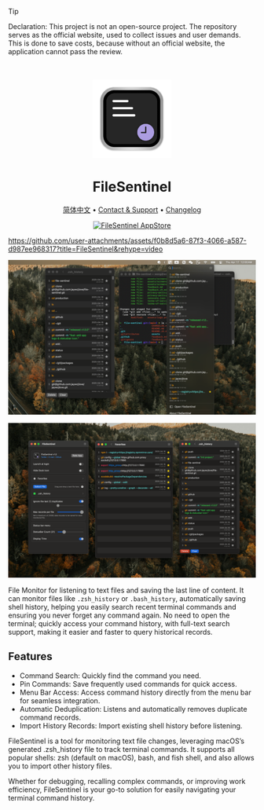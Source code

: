 <!--idoc:ignore:start-->
> [!TIP]
> Declaration: This project is not an open-source project. The repository serves as the official website, used to collect issues and user demands. This is done to save costs, because without an official website, the application cannot pass the review.
<!--idoc:ignore:end-->

<div align="center">
  <br />
  <br />
  <img src="./assets/logo.png" width="160" height="160">
  <h1>
    FileSentinel
  </h1>
  <!--rehype:style=border: 0;-->
  <p>
    <a href="./README.zh.md">简体中文</a> • 
    <a target="_blank" href="https://github.com/jaywcjlove/file-sentinel/issues/new?template=bug_report.yml">Contact & Support</a> • 
    <a href="https://github.com/jaywcjlove/file-sentinel/releases">Changelog</a>
  </p>
  <p>
    <a target="_blank" href="https://apps.apple.com/app/FileSentinel/6744690194" title="FileSentinel for macOS">
      <img alt="FileSentinel AppStore" src="https://jaywcjlove.github.io/sb/download/macos.svg" height="51">
    </a>
  </p>
</div>

https://github.com/user-attachments/assets/f0b8d5a6-87f3-4066-a587-d987ee968317?title=FileSentinel&rehype=video

![FileSentinel 1](./assets/screenshots-1.png)

![FileSentinel 2](./assets/screenshots-2.png)

File Monitor for listening to text files and saving the last line of content. It can monitor files like `.zsh_history` or `.bash_history`, automatically saving shell history, helping you easily search recent terminal commands and ensuring you never forget any command again. No need to open the terminal; quickly access your command history, with full-text search support, making it easier and faster to query historical records.

## Features

- Command Search: Quickly find the command you need.
- Pin Commands: Save frequently used commands for quick access.
- Menu Bar Access: Access command history directly from the menu bar for seamless integration.
- Automatic Deduplication: Listens and automatically removes duplicate command records.
- Import History Records: Import existing shell history before listening.

FileSentinel is a tool for monitoring text file changes, leveraging macOS’s generated .zsh_history file to track terminal commands. It supports all popular shells: zsh (default on macOS), bash, and fish shell, and also allows you to import other history files.

Whether for debugging, recalling complex commands, or improving work efficiency, FileSentinel is your go-to solution for easily navigating your terminal command history.
